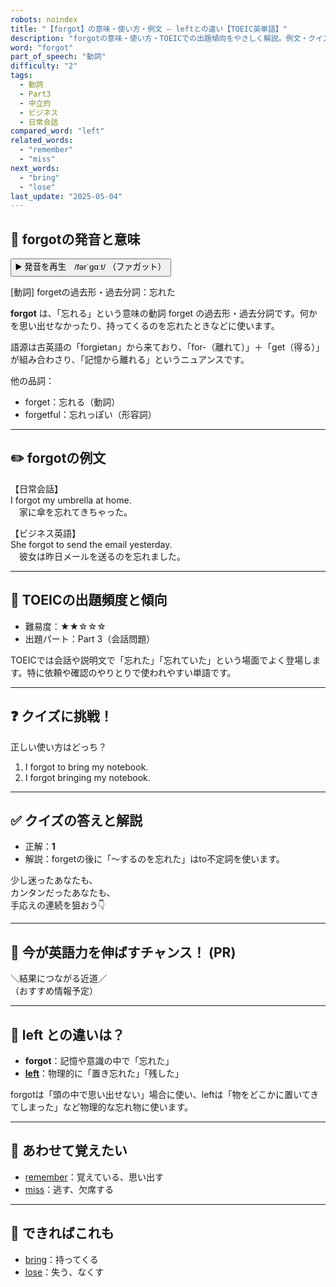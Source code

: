 ```yaml
---
robots: noindex
title: "【forgot】の意味・使い方・例文 ― leftとの違い【TOEIC英単語】"
description: "forgotの意味・使い方・TOEICでの出題傾向をやさしく解説。例文・クイズ付きでleftとの違いもわかりやすく学べます。"
word: "forgot"
part_of_speech: "動詞"
difficulty: "2"
tags:
  - 動詞
  - Part3
  - 中立的
  - ビジネス
  - 日常会話
compared_word: "left"
related_words:
  - "remember"
  - "miss"
next_words:
  - "bring"
  - "lose"
last_update: "2025-05-04"
---
```


## 🔰 forgotの発音と意味

<button class="play-audio" onclick="playTTS('forgot')">
  <span class="play-audio-main">
    ▶️ 発音を再生　/fərˈɡɑːt/
  </span>
  <span class="play-audio-sub">
    （ファガット）
  </span>
</button>

[動詞] forgetの過去形・過去分詞：忘れた

**forgot** は、「忘れる」という意味の動詞 forget の過去形・過去分詞です。何かを思い出せなかったり、持ってくるのを忘れたときなどに使います。

語源は古英語の「forgietan」から来ており、「for-（離れて）」＋「get（得る）」が組み合わさり、「記憶から離れる」というニュアンスです。

他の品詞：  
- forget：忘れる（動詞）
- forgetful：忘れっぽい（形容詞）

---

## ✏️ forgotの例文

【日常会話】  
I forgot my umbrella at home.  
　家に傘を忘れてきちゃった。

【ビジネス英語】  
She forgot to send the email yesterday.  
　彼女は昨日メールを送るのを忘れました。

---

## 🎯 TOEICの出題頻度と傾向

- 難易度：★★☆☆☆
- 出題パート：Part 3（会話問題）

TOEICでは会話や説明文で「忘れた」「忘れていた」という場面でよく登場します。特に依頼や確認のやりとりで使われやすい単語です。

---

## ❓ クイズに挑戦！

正しい使い方はどっち？

1. I forgot to bring my notebook.
2. I forgot bringing my notebook.

---

## ✅ クイズの答えと解説

- 正解：**1**
- 解説：forgetの後に「～するのを忘れた」はto不定詞を使います。

少し迷ったあなたも、  
カンタンだったあなたも、  
手応えの連続を狙おう👇️

---

## 🚀 今が英語力を伸ばすチャンス！ (PR)

<div class="info-center">
＼結果につながる近道／<br>  
（おすすめ情報予定）
</div>

---

## 🤔  left との違いは？

- **forgot**：記憶や意識の中で「忘れた」
- **[left](/left)**：物理的に「置き忘れた」「残した」

forgotは「頭の中で思い出せない」場合に使い、leftは「物をどこかに置いてきてしまった」など物理的な忘れ物に使います。

---

## 🧩 あわせて覚えたい

- [remember](/remember)：覚えている、思い出す
- [miss](/miss)：逃す、欠席する

---

## 📖 できればこれも

- [bring](/bring)：持ってくる
- [lose](/lose)：失う、なくす

<!-- cvid: aid35_bid32 -->
